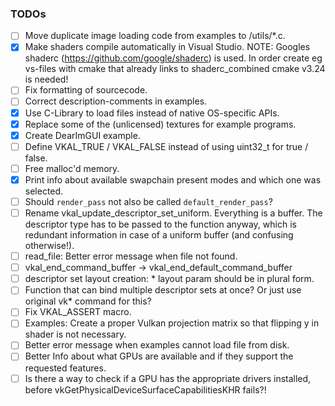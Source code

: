 ### TODOs

- [ ] Move duplicate image loading code from examples to /utils/*.c.
- [x] Make shaders compile automatically in Visual Studio.
      NOTE: Googles shaderc (https://github.com/google/shaderc) is used. In order create eg vs-files with cmake that
      already links to shaderc_combined cmake v3.24 is needed!
- [ ] Fix formatting of sourcecode.
- [ ] Correct description-comments in examples.
- [x] Use C-Library to load files instead of native OS-specific APIs.
- [x] Replace some of the (unlicensed) textures for example programs.
- [x] Create DearImGUI example.
- [ ] Define VKAL_TRUE / VKAL_FALSE instead of using uint32_t for true / false.
- [ ] Free malloc'd memory.
- [x] Print info about available swapchain present modes and which one was selected.
- [ ] Should ```render_pass``` not also be called ```default_render_pass```?
- [ ] Rename vkal_update_descriptor_set_uniform. Everything is a buffer. The descriptor type has to be
      passed to the function anyway, which is redundant information in case of a uniform buffer (and confusing otherwise!).
- [ ] read_file: Better error message when file not found.
- [ ] vkal_end_command_buffer -> vkal_end_default_command_buffer
- [ ] descriptor set layout creation: * layout param should be in plural form.
- [ ] Function that can bind multiple descriptor sets at once? Or just use original vk* command for this?
- [ ] Fix VKAL_ASSERT macro.
- [ ] Examples: Create a proper Vulkan projection matrix so that flipping y in shader is
      not necessary.
- [ ] Better error message when examples cannot load file from disk.
- [ ] Better Info about what GPUs are available and if they support the requested features.
- [ ] Is there a way to check if a GPU has the appropriate drivers installed, before vkGetPhysicalDeviceSurfaceCapabilitiesKHR fails?!
